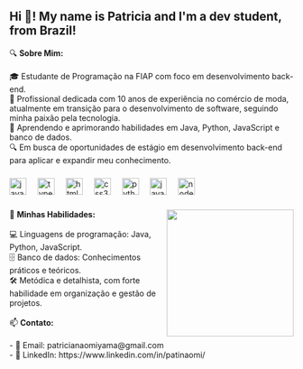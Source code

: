 <h2 align="left">Hi 👋! My name is Patricia and I'm a dev student, from Brazil!</h2>

<p align="left">🔍 <b>Sobre Mim:</b><br><br>🎓 Estudante de Programação na FIAP com foco em desenvolvimento back-end.<br>🔄 Profissional dedicada com 10 anos de experiência no comércio de moda, atualmente em transição para o desenvolvimento de software, seguindo minha paixão pela tecnologia.<br>🌱 Aprendendo e aprimorando habilidades em Java, Python, JavaScript e banco de dados.<br>🔍 Em busca de oportunidades de estágio em desenvolvimento back-end para aplicar e expandir meu conhecimento.</p>

###

<div align="left">
  <img src="https://cdn.jsdelivr.net/gh/devicons/devicon/icons/javascript/javascript-original.svg" height="30" alt="javascript logo"  />
  <img width="12" />
  <img src="https://cdn.jsdelivr.net/gh/devicons/devicon/icons/typescript/typescript-original.svg" height="30" alt="typescript logo"  />
  <img width="12" />
  <img src="https://cdn.jsdelivr.net/gh/devicons/devicon/icons/html5/html5-original.svg" height="30" alt="html5 logo"  />
  <img width="12" />
  <img src="https://cdn.jsdelivr.net/gh/devicons/devicon/icons/css3/css3-original.svg" height="30" alt="css3 logo"  />
  <img width="12" />
  <img src="https://cdn.jsdelivr.net/gh/devicons/devicon/icons/python/python-original.svg" height="30" alt="python logo"  />
  <img width="12" />
  <img src="https://cdn.jsdelivr.net/gh/devicons/devicon/icons/java/java-original.svg" height="30" alt="java logo"  />
  <img width="12" />
  <img src="https://cdn.jsdelivr.net/gh/devicons/devicon/icons/nodejs/nodejs-original.svg" height="30" alt="nodejs logo"  />
</div>

###

<img align="right" height="225" src="https://i.postimg.cc/wMFgHTPf/Whats-App-Image-2024-02-04-at-21-50-34.jpg"/>

###

<p align="left">🚀 <b>Minhas Habilidades:</b><br><br>💻 Linguagens de programação: Java, Python, JavaScript.<br>🗄️ Banco de dados: Conhecimentos práticos e teóricos.<br>🛠️ Metódica e detalhista, com forte habilidade em organização e gestão de projetos.<br><br>📫 <b>Contato:</b><br><br>- 📧 Email: patricianaomiyama@gmail.com<br>- 🔗 LinkedIn: https://www.linkedin.com/in/patinaomi/</p>

###

